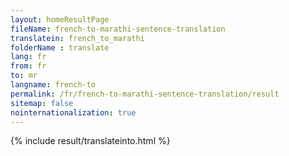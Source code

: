 ```yaml
---
layout: homeResultPage
fileName: french-to-marathi-sentence-translation
translatein: french_to_marathi
folderName : translate
lang: fr
from: fr
to: mr
langname: french-to
permalink: /fr/french-to-marathi-sentence-translation/result
sitemap: false
nointernationalization: true
---
```

{% include result/translateinto.html %}

<script src="/js/result/translation.js" data-foldername="{{page.folderName}}" data-lang="{{page.lang}}"></script>
